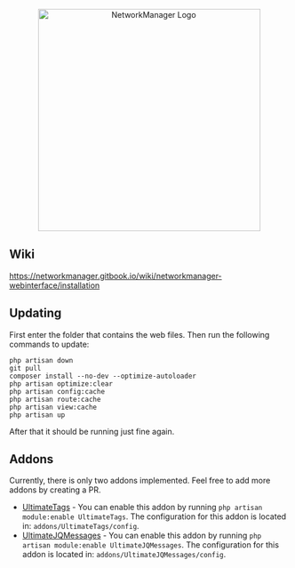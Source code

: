 <p align="center"><img src="https://imgur.com/wUhBSGv.png" width="400" alt="NetworkManager Logo"></p>

## Wiki
https://networkmanager.gitbook.io/wiki/networkmanager-webinterface/installation

## Updating

First enter the folder that contains the web files. Then run the following commands to update:
```shell
php artisan down
git pull
composer install --no-dev --optimize-autoloader
php artisan optimize:clear
php artisan config:cache
php artisan route:cache
php artisan view:cache
php artisan up
```
After that it should be running just fine again.

## Addons

Currently, there is only two addons implemented. Feel free to add more addons by creating a PR.
* [UltimateTags](https://polymart.org/resource/ultimatetags.3765) - You can enable this addon by running `php artisan module:enable UltimateTags`. The configuration for this addon is located in: `addons/UltimateTags/config`. 
* [UltimateJQMessages]([https://polymart.org/resource/ultimatetags.3765](https://polymart.org/resource/ultimatejqmessages.4815)) - You can enable this addon by running `php artisan module:enable UltimateJQMessages`. The configuration for this addon is located in: `addons/UltimateJQMessages/config`.
